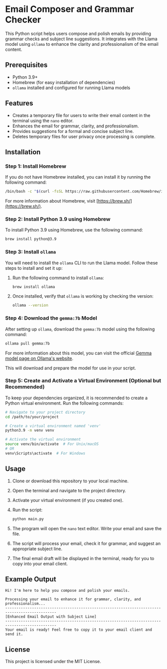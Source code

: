 
# Email Composer and Grammar Checker

This Python script helps users compose and polish emails by providing grammar checks and subject line suggestions. It integrates with the Llama model using `ollama` to enhance the clarity and professionalism of the email content.

## Prerequisites

- Python 3.9+
- Homebrew (for easy installation of dependencies)
- `ollama` installed and configured for running Llama models

## Features

- Creates a temporary file for users to write their email content in the terminal using the `nano` editor.
- Enhances the email for grammar, clarity, and professionalism.
- Provides suggestions for a formal and concise subject line.
- Deletes temporary files for user privacy once processing is complete.

## Installation

### Step 1: Install Homebrew

If you do not have Homebrew installed, you can install it by running the following command:

```bash
/bin/bash -c "$(curl -fsSL https://raw.githubusercontent.com/Homebrew/install/HEAD/install.sh)"
```

For more information about Homebrew, visit [https://brew.sh/](https://brew.sh/).

### Step 2: Install Python 3.9 using Homebrew

To install Python 3.9 using Homebrew, use the following command:

```bash
brew install python@3.9
```

### Step 3: Install `ollama`

You will need to install the `ollama` CLI to run the Llama model. Follow these steps to install and set it up:

1. Run the following command to install `ollama`:

   ```bash
   brew install ollama
   ```

2. Once installed, verify that `ollama` is working by checking the version:

   ```bash
   ollama --version
   ```

### Step 4: Download the `gemma:7b` Model

After setting up `ollama`, download the `gemma:7b` model using the following command:

```bash
ollama pull gemma:7b
```

For more information about this model, you can visit the official [Gemma model page on Ollama's website](https://ollama.com/library/gemma).

This will download and prepare the model for use in your script.

### Step 5: Create and Activate a Virtual Environment (Optional but Recommended)

To keep your dependencies organized, it is recommended to create a Python virtual environment. Run the following commands:

```bash
# Navigate to your project directory
cd /path/to/your/project

# Create a virtual environment named 'venv'
python3.9 -m venv venv

# Activate the virtual environment
source venv/bin/activate  # For Unix/macOS
# OR
venv\Scripts\activate  # For Windows
```

## Usage

1. Clone or download this repository to your local machine.
2. Open the terminal and navigate to the project directory.
3. Activate your virtual environment (if you created one).
4. Run the script:

   ```bash
   python main.py
   ```

5. The program will open the `nano` text editor. Write your email and save the file.
6. The script will process your email, check it for grammar, and suggest an appropriate subject line.
7. The final email draft will be displayed in the terminal, ready for you to copy into your email client.

## Example Output

```
Hi! I'm here to help you compose and polish your emails.

Processing your email to enhance it for grammar, clarity, and professionalism...
---------------------------------------------------------------------------------------------
[Enhanced Email Output with Subject Line]
---------------------------------------------------------------------------------------------
Your email is ready! Feel free to copy it to your email client and send it.
```

## License

This project is licensed under the MIT License.
